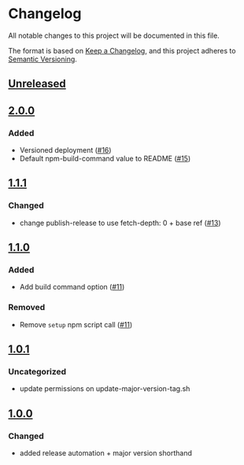 # Changelog
All notable changes to this project will be documented in this file.

The format is based on [Keep a Changelog](https://keepachangelog.com/en/1.0.0/),
and this project adheres to [Semantic Versioning](https://semver.org/spec/v2.0.0.html).

## [Unreleased]

## [2.0.0]
### Added
- Versioned deployment ([#16](https://github.com/MetaMask/action-publish-gh-pages/pull/16))
- Default npm-build-command value to README ([#15](https://github.com/MetaMask/action-publish-gh-pages/pull/15))

## [1.1.1]
### Changed
- change publish-release to use fetch-depth: 0 + base ref ([#13](https://github.com/MetaMask/action-publish-gh-pages/pull/13))

## [1.1.0]
### Added
- Add build command option ([#11](https://github.com/MetaMask/action-publish-gh-pages/pull/11))

### Removed
- Remove `setup` npm script call ([#11](https://github.com/MetaMask/action-publish-gh-pages/pull/11))

## [1.0.1]
### Uncategorized
- update permissions on update-major-version-tag.sh

## [1.0.0]
### Changed
- added release automation + major version shorthand

[Unreleased]: https://github.com/MetaMask/action-publish-gh-pages/compare/v2.0.0...HEAD
[2.0.0]: https://github.com/MetaMask/action-publish-gh-pages/compare/v1.1.1...v2.0.0
[1.1.1]: https://github.com/MetaMask/action-publish-gh-pages/compare/v1.1.0...v1.1.1
[1.1.0]: https://github.com/MetaMask/action-publish-gh-pages/compare/v1.0.1...v1.1.0
[1.0.1]: https://github.com/MetaMask/action-publish-gh-pages/compare/v1.0.0...v1.0.1
[1.0.0]: https://github.com/MetaMask/action-publish-gh-pages/releases/tag/v1.0.0
